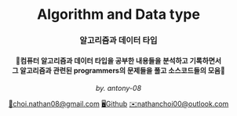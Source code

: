 <h1 align=center>
Algorithm and Data type
</h1>

<h3 align=center>
알고리즘과 데이터 타입
</h3>

<h4 align=center>
            📜컴퓨터 알고리즘과 데이터 타입을 공부한 내용들을 분석하고 기록하면서
            <br>그 알고리즘과 관련된 programmers의 문제들을 풀고 소스코드들의 모음📜
</h6>

<p align=center><i>
by. antony-08
</i></p>

<div align=center>
<a href="https://mail.google.com/">📧choi.nathan08@gmail.com</a>
<a href="https://github.com/antony-08">🖥️Github</a>
<a href="https://outlook.live.com/mail/">✉️nathanchoi00@outlook.com</a>
</div>
